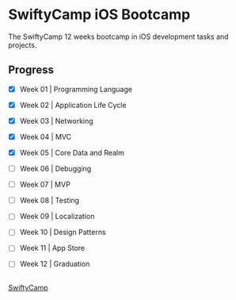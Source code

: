 # SwiftyCamp iOS Bootcamp


The SwiftyCamp 12 weeks bootcamp in iOS development tasks and projects.



## Progress


- [x] Week 01 | Programming Language       

- [x] Week 02 | Application Life Cycle  

- [x] Week 03 | Networking  

- [x] Week 04 | MVC  

- [x] Week 05 | Core Data and Realm  

- [ ] Week 06 | Debugging  

- [ ] Week 07 | MVP  

- [ ] Week 08 | Testing  

- [ ] Week 09 | Localization  

- [ ] Week 10 | Design Patterns  

- [ ] Week 11 | App Store  

- [ ] Week 12 | Graduation 



##
[SwiftyCamp](https://www.facebook.com/SwiftyCamp/)
